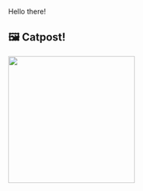 Hello there!



## 🖼️ Catpost!

<sub>
    <img src="https://cdn2.thecatapi.com/images/chv.jpg" height="256">
</sub>

